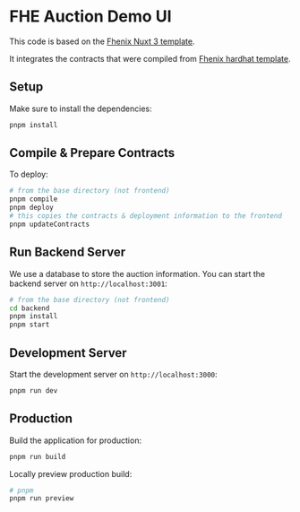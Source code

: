 # FHE Auction Demo UI

This code is based on the [Fhenix Nuxt 3 template](https://github.com/FhenixProtocol/fhenix-nuxt3-template).

It integrates the contracts that were compiled from [Fhenix hardhat template](https://github.com/FhenixProtocol/fhenix-hardhat-example).

## Setup

Make sure to install the dependencies:

```bash
pnpm install
```

## Compile & Prepare Contracts 

To deploy:

```bash
# from the base directory (not frontend)
pnpm compile
pnpm deploy
# this copies the contracts & deployment information to the frontend
pnpm updateContracts 
```

## Run Backend Server

We use a database to store the auction information. You can start the backend server on `http://localhost:3001`:

```bash
# from the base directory (not frontend)
cd backend
pnpm install
pnpm start
```

## Development Server

Start the development server on `http://localhost:3000`:

```bash
pnpm run dev
```

## Production

Build the application for production:

```bash
pnpm run build
```

Locally preview production build:

```bash
# pnpm
pnpm run preview
```